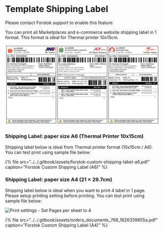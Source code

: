 # Template Shipping Label

Please contact Forstok support to enable this feature.

You can print all Marketplaces and e-commerce website shipping label in 1 format. This format is ideal for Thermal printer 10x15cm. 

![](../../.gitbook/assets/screen-shot-2021-06-14-at-11.37.11-am.png)

### Shipping Label: paper size A6 \(Thermal Printer 10x15cm\)

Shipping label below is ideal from Thermal printer format \(10x15cm / A6\). You can test print using sample file below:

{% file src="../../.gitbook/assets/forstok-custom-shipping-label-a6.pdf" caption="Forstok Custom Shipping Label \(A6\)" %}

### Shipping Label: paper size A4 \(21 × 29.7cm\)

Shipping label below is ideal when you want to print 4 label in 1 page.  Please setup printing setting before printing. You can test print using sample file below:

![Print settings - Set Pages per sheet to 4](../../.gitbook/assets/screen-shot-2021-07-15-at-1.18.55-pm.png)

{% file src="../../.gitbook/assets/orders\_documents\_768\_1626339855a.pdf" caption="Forstok Custom Shipping Label \(A4\)" %}



